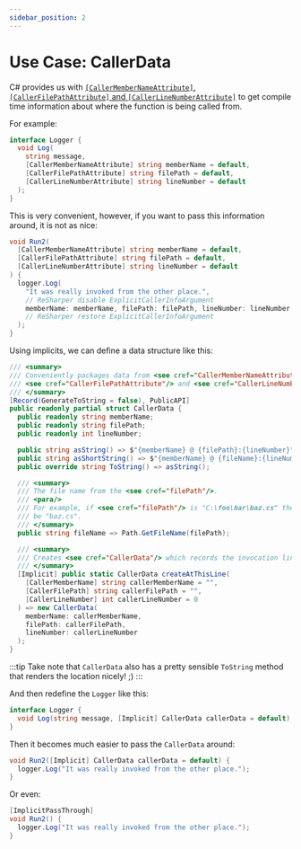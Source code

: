 ```yaml
---
sidebar_position: 2
---
```


# Use Case: CallerData

C# provides us with [`[CallerMemberNameAttribute]`, `[CallerFilePathAttribute]` and `[CallerLineNumberAttribute]`](https://docs.microsoft.com/en-us/dotnet/csharp/programming-guide/concepts/caller-information) to get compile time information about where the function is being called from.

For example:
```cs
interface Logger {
  void Log(
    string message,
    [CallerMemberNameAttribute] string memberName = default,
    [CallerFilePathAttribute] string filePath = default,
    [CallerLineNumberAttribute] string lineNumber = default
  );
}
```

This is very convenient, however, if you want to pass this information around, it is not as nice:
```cs
void Run2(
  [CallerMemberNameAttribute] string memberName = default,
  [CallerFilePathAttribute] string filePath = default,
  [CallerLineNumberAttribute] string lineNumber = default
) {
  logger.Log(
    "It was really invoked from the other place.",
    // ReSharper disable ExplicitCallerInfoArgument
    memberName: memberName, filePath: filePath, lineNumber: lineNumber
    // ReSharper restore ExplicitCallerInfoArgument
  );
}
```

Using implicits, we can define a data structure like this:
```cs
/// <summary>
/// Conveniently packages data from <see cref="CallerMemberNameAttribute"/>, 
/// <see cref="CallerFilePathAttribute"/> and <see cref="CallerLineNumberAttribute"/>.
/// </summary>
[Record(GenerateToString = false), PublicAPI] 
public readonly partial struct CallerData {
  public readonly string memberName;
  public readonly string filePath;
  public readonly int lineNumber;

  public string asString() => $"{memberName} @ {filePath}:{lineNumber}";
  public string asShortString() => $"{memberName} @ {fileName}:{lineNumber}";
  public override string ToString() => asString();

  /// <summary>
  /// The file name from the <see cref="filePath"/>.
  /// <para/>
  /// For example, if <see cref="filePath"/> is "C:\foo\bar\baz.cs" then this will
  /// be "baz.cs".
  /// </summary>
  public string fileName => Path.GetFileName(filePath); 

  /// <summary>
  /// Creates <see cref="CallerData"/> which records the invocation line.
  /// </summary>
  [Implicit] public static CallerData createAtThisLine(
    [CallerMemberName] string callerMemberName = "",
    [CallerFilePath] string callerFilePath = "",
    [CallerLineNumber] int callerLineNumber = 0
  ) => new CallerData(
    memberName: callerMemberName, 
    filePath: callerFilePath, 
    lineNumber: callerLineNumber
  );
}
```

:::tip
Take note that `CallerData` also has a pretty sensible `ToString` method that renders the location nicely! ;)
:::

And then redefine the `Logger` like this:
```cs
interface Logger {
  void Log(string message, [Implicit] CallerData callerData = default);
}
```

Then it becomes much easier to pass the `CallerData` around:
```cs
void Run2([Implicit] CallerData callerData = default) {
  logger.Log("It was really invoked from the other place.");
}
```

Or even:
```cs
[ImplicitPassThrough]
void Run2() {
  logger.Log("It was really invoked from the other place.");
}
```